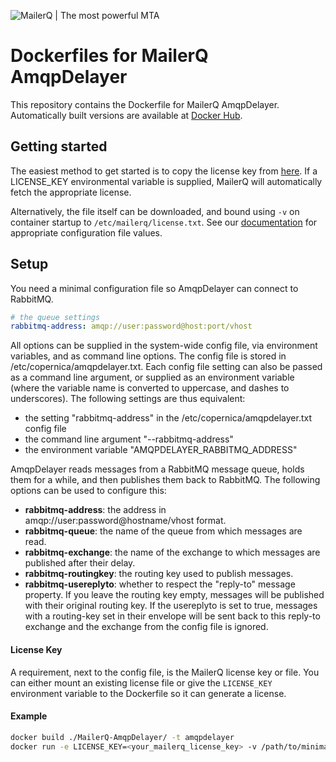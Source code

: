 ![MailerQ | The most powerful MTA](https://media.copernica.com/logos/mailerq-logo.svg "MailerQ | The most powerful MTA")

# Dockerfiles for MailerQ AmqpDelayer
This repository contains the Dockerfile for MailerQ AmqpDelayer. Automatically built versions are available at [Docker Hub](https://hub.docker.com/r/mailerq/amqpdelayer/). 

## Getting started
The easiest method to get started is to copy the license key from [here](https://www.mailerq.com/product/license/trial). If a LICENSE_KEY environmental variable is supplied, MailerQ will automatically fetch the appropriate license. 

Alternatively, the file itself can be downloaded, and bound using `-v` on container startup to `/etc/mailerq/license.txt`. See our [documentation](https://www.mailerq.com/documentation/5.13/configuration) for appropriate configuration file values. 

## Setup
You need a minimal configuration file so AmqpDelayer can connect to RabbitMQ.
```yaml
# the queue settings
rabbitmq-address: amqp://user:password@host:port/vhost
```

All options can be supplied in the system-wide config file, via environment variables, and as command line options. The config file is stored in /etc/copernica/amqpdelayer.txt. Each config file setting can also be passed as a command line argument, or supplied as an environment variable (where the variable name is converted to uppercase, and dashes to underscores). The following settings are thus equivalent:
 - the setting "rabbitmq-address" in the /etc/copernica/amqpdelayer.txt config file
 - the command line argument "--rabbitmq-address"
 - the environment variable "AMQPDELAYER_RABBITMQ_ADDRESS"

AmqpDelayer reads messages from a RabbitMQ message queue, holds them for a while, and then publishes them back to RabbitMQ. The following options can be used to configure this:
 - **rabbitmq-address**: the address in amqp://user:password@hostname/vhost format.
 - **rabbitmq-queue**: the name of the queue from which messages are read.
 - **rabbitmq-exchange**: the name of the exchange to which messages are published after their delay.
 - **rabbitmq-routingkey**: the routing key used to publish messages.
 - **rabbitmq-usereplyto**: whether to respect the "reply-to" message property.
If you leave the routing key empty, messages will be published with their original routing key. If the usereplyto is set to true, messages with a routing-key set in their envelope will be sent back to this reply-to exchange and the exchange from the config file is ignored.

#### License Key
A requirement, next to the config file, is the MailerQ license key or file. You can either mount an existing license file or give the `LICENSE_KEY` environment variable to the Dockerfile so it can generate a license.

#### Example
```bash
docker build ./MailerQ-AmqpDelayer/ -t amqpdelayer
docker run -e LICENSE_KEY=<your_mailerq_license_key> -v /path/to/minimal-config.txt:/etc/copernica/amqpdelayer.txt amqpdelayer
```
